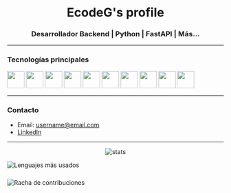 <h1 align="center">EcodeG's profile</h1>
<h3 align="center">Desarrollador Backend | Python | FastAPI | Más...</h3>

---

### Tecnologías principales

<p align="left">
  <img src="https://cdn.jsdelivr.net/gh/devicons/devicon/icons/python/python-original.svg" width="40" height="40"/>
  <img src="https://cdn.jsdelivr.net/gh/devicons/devicon/icons/fastapi/fastapi-original.svg" width="40" height="40"/>
  <img src="https://cdn.jsdelivr.net/gh/devicons/devicon/icons/rasa/rasa-original.svg" width="40" height="40"/>
  <img src="https://cdn.jsdelivr.net/gh/devicons/devicon/icons/flask/flask-original.svg" width="40" height="40"/>
  <img src="https://cdn.jsdelivr.net/gh/devicons/devicon/icons/php/php-original.svg" width="40" height="40"/>
  <img src="https://cdn.jsdelivr.net/gh/devicons/devicon/icons/symfony/symfony-original.svg" width="40" height="40"/>
  <img src="https://cdn.jsdelivr.net/gh/devicons/devicon/icons/docker/docker-original.svg" width="40" height="40"/>
  <img src="https://cdn.jsdelivr.net/gh/devicons/devicon/icons/mongodb/mongodb-original.svg" width="40" height="40"/>
  <img src="https://cdn.jsdelivr.net/gh/devicons/devicon/icons/javascript/javascript-original.svg" width="40" height="40"/>
  <img src="https://cdn.jsdelivr.net/gh/devicons/devicon/icons/cplusplus/cplusplus-original.svg" width="40" height="40"/>
</p>

---

### Contacto

- Email: username@email.com
- [LinkedIn](https://linkedin.com/in/username)

---

<p align="center">
  <!-- Stats Card -->
    <img src="https://github-readme-stats.vercel.app/api?username=username&show_icons=true&theme=radical" alt="stats" />

  <br />

  <!-- Top Languages Card -->
  <img 
    src="https://github-readme-stats.vercel.app/api/top-langs/?username=username&layout=compact&title_color=726255&text_color=393939&bg_color=252422,e9ecef,252422&hide_border=true"
    alt="Lenguajes más usados" 
    style="margin-bottom: 10px;"
  />
  <br />

  <!-- Streak Stats Card -->
  <img 
    src="https://github-readme-streak-stats.herokuapp.com/?user=username&background=252422&currStreakLabel=726255&sideLabels=726255&stroke=726255&ring=726255&fire=726255&currStreakNum=726255&dates=393939&hide_border=true"
    alt="Racha de contribuciones" 
  />
</p>
